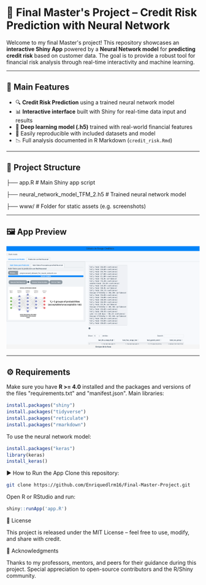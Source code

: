 # 🧠 Final Master's Project – Credit Risk Prediction with Neural Network

Welcome to my final Master's project! This repository showcases an **interactive Shiny App** powered by a **Neural Network model** for **predicting credit risk** based on customer data. The goal is to provide a robust tool for financial risk analysis through real-time interactivity and machine learning.

---

## 🚀 Main Features

- 🔍 **Credit Risk Prediction** using a trained neural network model
- 📊 **Interactive interface** built with Shiny for real-time data input and results
- 🧠 **Deep learning model (.h5)** trained with real-world financial features
- 📁 Easily reproducible with included datasets and model
- 📉 Full analysis documented in R Markdown (`credit_risk.Rmd`)

---

## 📂 Project Structure

├── app.R # Main Shiny app script

├── neural_network_model_TFM_2.h5 # Trained neural network model

├── www/ # Folder for static assets (e.g. screenshots)


---

## 🖼️ App Preview

![App Screenshot](www/Screenshot_app.png)

---

## ⚙️ Requirements

Make sure you have **R >= 4.0** installed and the packages and versions of the files "requirements.txt" and "manifest.json".
Main libraries:

```r
install.packages("shiny")
install.packages("tidyverse")
install.packages("reticulate")
install.packages("rmarkdown")
```

To use the neural network model:

```r
install.packages("keras")
library(keras)
install_keras()
```

▶️ How to Run the App
Clone this repository:

```bash
git clone https://github.com/Enriquedlrm16/Final-Master-Project.git
```

Open R or RStudio and run:
```r
shiny::runApp('app.R')
```

📝 License

This project is released under the MIT License – feel free to use, modify, and share with credit.

🙌 Acknowledgments

Thanks to my professors, mentors, and peers for their guidance during this project. Special appreciation to open-source contributors and the R/Shiny community.


